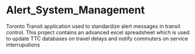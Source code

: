 # Alert_System_Management
Toronto Transit application used to standardize alert messages in transit control. This project contains an advanced excel spreadsheet which is used to update TTC databases on travel delays and notify commuters on service interruputions  
